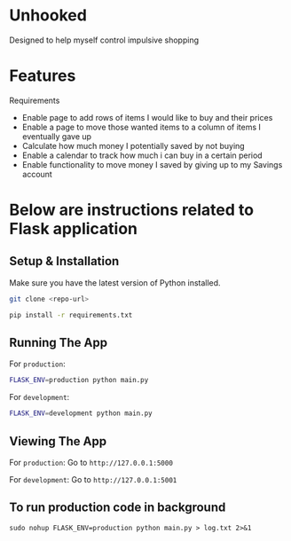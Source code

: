 # Unhooked

Designed to help myself control impulsive shopping

# Features

Requirements
- Enable page to add rows of items I would like to buy and their prices
- Enable a page to move those wanted items to a column of items I eventually gave up
- Calculate how much money I potentially saved by not buying
- Enable a calendar to track how much i can buy in a certain period
- Enable functionality to move money I saved by giving up to my Savings account


# Below are instructions related to Flask application

## Setup & Installation

Make sure you have the latest version of Python installed.

```bash
git clone <repo-url>
```

```bash
pip install -r requirements.txt
```

## Running The App

For `production`:
```bash
FLASK_ENV=production python main.py
```
For `development`:
```bash
FLASK_ENV=development python main.py
```
## Viewing The App

For `production`: Go to `http://127.0.0.1:5000`

For `development`: Go to `http://127.0.0.1:5001`

## To run production code in background

`sudo nohup FLASK_ENV=production python main.py > log.txt 2>&1`
